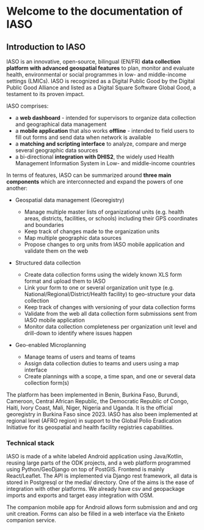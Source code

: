 # Welcome to the documentation of IASO

## Introduction to IASO

IASO is an innovative, open-source, bilingual (EN/FR) **data collection platform with advanced geospatial features** to plan, monitor and evaluate health, environmental or social programmes in low- and middle-income settings (LMICs). IASO is recognized as a Digital Public Good by the Digital Public Good Alliance and listed as a Digital Square Software Global Good, a testament to its proven impact.

IASO comprises:

- a **web dashboard** - intended for supervisors to organize data collection and geographical data management
- a **mobile application** that also works **offline** - intended to field users to fill out forms and send data when network is available
- a **matching and scripting interface** to analyze, compare and merge several geographic data sources
- a bi-directional **integration with DHIS2**, the widely used Health Management Information System in Low- and middle-income countries


In terms of features, IASO can be summarized around **three main components** which are interconnected and expand the powers of one another:

-  Geospatial data management (Georegistry)
    -  Manage multiple master lists of organizational units (e.g. health areas, districts, facilities, or schools) including their GPS coordinates and boundaries
    -  Keep track of changes made to the organization units
    -   Map multiple geographic data sources
    -   Propose changes to org units from IASO mobile application and validate them on the web

- Structured data collection
    -   Create data collection forms using the widely known XLS form format and upload them to IASO
    -   Link your form to one or several organization unit type (e.g. National/Regional/District/Health facility) to geo-structure your data collection
    -   Keep track of changes with versioning of your data collection forms
    -   Validate from the web all data collection form submissions sent from IASO mobile application
    -   Monitor data collection completeness per organization unit level and drill-down to identify where issues happen

-   Geo-enabled Microplanning
    - Manage teams of users and teams of teams
    - Assign data collection duties to teams and users using a map interface
    - Create plannings with a scope, a time span, and one or several data collection form(s)

The platform has been implemented in Benin, Burkina Faso, Burundi, Cameroon, Central African Republic, the Democratic Republic of Congo, Haiti, Ivory Coast, Mali, Niger, Nigeria and Uganda. It is the official georegistry in Burkina Faso since 2023. IASO has also been implemented at regional level (AFRO region) in support to the Global Polio Eradication Initiative for its geospatial and health facility registries capabilities.


### Technical stack

IASO is made of a white labeled Android application using Java/Kotlin, reusing large parts of the ODK projects, and a web platform programmed using Python/GeoDjango on top of PostGIS. 
Frontend is mainly React/Leaflet. 
The API is implemented via Django rest framework, all data is stored in Postgresql or the media/ directory. One of the aims is the ease of integration with other platforms. We already have csv and geopackage imports and exports and target easy integration with OSM.

The companion mobile app for Android allows form submission and and org unit creation.
Forms can also be filled in a web interface via the Enketo companion service. 
